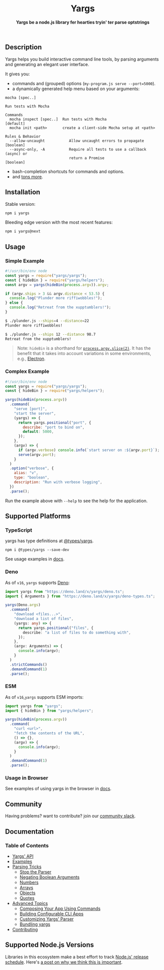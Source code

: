 <h1 align="center"> Yargs </h1>
<p align="center">
  <b >Yargs be a node.js library fer hearties tryin' ter parse optstrings</b>
</p>

<br>

## Description

Yargs helps you build interactive command line tools, by parsing arguments and generating an elegant user interface.

It gives you:

- commands and (grouped) options (`my-program.js serve --port=5000`).
- a dynamically generated help menu based on your arguments:

```
mocha [spec..]

Run tests with Mocha

Commands
  mocha inspect [spec..]  Run tests with Mocha                         [default]
  mocha init <path>       create a client-side Mocha setup at <path>

Rules & Behavior
  --allow-uncaught           Allow uncaught errors to propagate        [boolean]
  --async-only, -A           Require all tests to use a callback (async) or
                             return a Promise                          [boolean]
```

- bash-completion shortcuts for commands and options.
- and [tons more](/docs/api.md).

## Installation

Stable version:

```bash
npm i yargs
```

Bleeding edge version with the most recent features:

```bash
npm i yargs@next
```

## Usage

### Simple Example

```javascript
#!/usr/bin/env node
const yargs = require("yargs/yargs");
const { hideBin } = require("yargs/helpers");
const argv = yargs(hideBin(process.argv)).argv;

if (argv.ships > 3 && argv.distance < 53.5) {
  console.log("Plunder more riffiwobbles!");
} else {
  console.log("Retreat from the xupptumblers!");
}
```

```bash
$ ./plunder.js --ships=4 --distance=22
Plunder more riffiwobbles!

$ ./plunder.js --ships 12 --distance 98.7
Retreat from the xupptumblers!
```

> Note: `hideBin` is a shorthand for [`process.argv.slice(2)`](https://nodejs.org/en/knowledge/command-line/how-to-parse-command-line-arguments/). It has the benefit that it takes into account variations in some environments, e.g., [Electron](https://github.com/electron/electron/issues/4690).

### Complex Example

```javascript
#!/usr/bin/env node
const yargs = require("yargs/yargs");
const { hideBin } = require("yargs/helpers");

yargs(hideBin(process.argv))
  .command(
    "serve [port]",
    "start the server",
    (yargs) => {
      return yargs.positional("port", {
        describe: "port to bind on",
        default: 5000,
      });
    },
    (argv) => {
      if (argv.verbose) console.info(`start server on :${argv.port}`);
      serve(argv.port);
    }
  )
  .option("verbose", {
    alias: "v",
    type: "boolean",
    description: "Run with verbose logging",
  })
  .parse();
```

Run the example above with `--help` to see the help for the application.

## Supported Platforms

### TypeScript

yargs has type definitions at [@types/yargs][type-definitions].

```
npm i @types/yargs --save-dev
```

See usage examples in [docs](/docs/typescript.md).

### Deno

As of `v16`, `yargs` supports [Deno](https://github.com/denoland/deno):

```typescript
import yargs from "https://deno.land/x/yargs/deno.ts";
import { Arguments } from "https://deno.land/x/yargs/deno-types.ts";

yargs(Deno.args)
  .command(
    "download <files...>",
    "download a list of files",
    (yargs: any) => {
      return yargs.positional("files", {
        describe: "a list of files to do something with",
      });
    },
    (argv: Arguments) => {
      console.info(argv);
    }
  )
  .strictCommands()
  .demandCommand(1)
  .parse();
```

### ESM

As of `v16`,`yargs` supports ESM imports:

```js
import yargs from "yargs";
import { hideBin } from "yargs/helpers";

yargs(hideBin(process.argv))
  .command(
    "curl <url>",
    "fetch the contents of the URL",
    () => {},
    (argv) => {
      console.info(argv);
    }
  )
  .demandCommand(1)
  .parse();
```

### Usage in Browser

See examples of using yargs in the browser in [docs](/docs/browser.md).

## Community

Having problems? want to contribute? join our [community slack](http://devtoolscommunity.herokuapp.com).

## Documentation

### Table of Contents

- [Yargs' API](/docs/api.md)
- [Examples](/docs/examples.md)
- [Parsing Tricks](/docs/tricks.md)
  - [Stop the Parser](/docs/tricks.md#stop)
  - [Negating Boolean Arguments](/docs/tricks.md#negate)
  - [Numbers](/docs/tricks.md#numbers)
  - [Arrays](/docs/tricks.md#arrays)
  - [Objects](/docs/tricks.md#objects)
  - [Quotes](/docs/tricks.md#quotes)
- [Advanced Topics](/docs/advanced.md)
  - [Composing Your App Using Commands](/docs/advanced.md#commands)
  - [Building Configurable CLI Apps](/docs/advanced.md#configuration)
  - [Customizing Yargs' Parser](/docs/advanced.md#customizing)
  - [Bundling yargs](/docs/bundling.md)
- [Contributing](/contributing.md)

## Supported Node.js Versions

Libraries in this ecosystem make a best effort to track
[Node.js' release schedule](https://nodejs.org/en/about/releases/). Here's [a
post on why we think this is important](https://medium.com/the-node-js-collection/maintainers-should-consider-following-node-js-release-schedule-ab08ed4de71a).

[npm-url]: https://www.npmjs.com/package/yargs
[npm-image]: https://img.shields.io/npm/v/yargs.svg
[standard-image]: https://img.shields.io/badge/code%20style-standard-brightgreen.svg
[standard-url]: http://standardjs.com/
[conventional-commits-image]: https://img.shields.io/badge/Conventional%20Commits-1.0.0-yellow.svg
[conventional-commits-url]: https://conventionalcommits.org/
[slack-image]: http://devtoolscommunity.herokuapp.com/badge.svg
[slack-url]: http://devtoolscommunity.herokuapp.com
[type-definitions]: https://github.com/DefinitelyTyped/DefinitelyTyped/tree/master/types/yargs
[coverage-image]: https://img.shields.io/nycrc/yargs/yargs
[coverage-url]: https://github.com/yargs/yargs/blob/main/.nycrc
